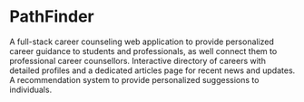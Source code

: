 # PathFinder
A full-stack career counseling web application to provide personalized career guidance to students and professionals, as well connect them to professional career counsellors.
Interactive directory of careers with detailed profiles and a dedicated articles page for recent news and updates.
A recommendation system to provide personalized suggessions to individuals.
